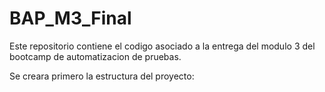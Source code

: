 # BAP_M3_Final
Este repositorio contiene el codigo asociado a la entrega del modulo 3 del bootcamp
de automatizacion de pruebas.

Se creara primero la estructura del proyecto: